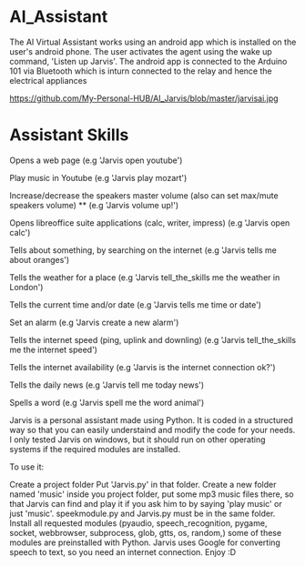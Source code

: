 # AI_Assistant
The AI Virtual Assistant works using an android app which is installed on the user's android phone. The user activates the agent using the wake up command, 'Listen up Jarvis'. The android app is connected to the Arduino 101 via Bluetooth which is inturn connected to the relay and hence the electrical appliances

https://github.com/My-Personal-HUB/AI_Jarvis/blob/master/jarvisai.jpg

# Assistant Skills
Opens a web page (e.g 'Jarvis open youtube')

Play music in Youtube (e.g 'Jarvis play mozart')

Increase/decrease the speakers master volume (also can set max/mute speakers volume) ** (e.g 'Jarvis volume up!')

Opens libreoffice suite applications (calc, writer, impress) (e.g 'Jarvis open calc')

Tells about something, by searching on the internet (e.g 'Jarvis tells me about oranges')

Tells the weather for a place (e.g 'Jarvis tell_the_skills me the weather in London')

Tells the current time and/or date (e.g 'Jarvis tells me time or date')

Set an alarm (e.g 'Jarvis create a new alarm')

Tells the internet speed (ping, uplink and downling) (e.g 'Jarvis tell_the_skills me the internet speed')

Tells the internet availability (e.g 'Jarvis is the internet connection ok?')

Tells the daily news (e.g 'Jarvis tell me today news')

Spells a word (e.g 'Jarvis spell me the word animal')


Jarvis is a personal assistant made using Python. It is coded in a structured way so that you can easily understaind and modify the code for your needs. I only tested Jarvis on windows, but it should run on other operating systems if the required modules are installed.

To use it:

Create a project folder
Put 'Jarvis.py' in that folder.
Create a new folder named 'music' inside you project folder, put some mp3 music files there, so that Jarvis can find and play it if you ask him to by saying 'play music' or just 'music'. speekmodule.py and Jarvis.py must be in the same folder. Install all requested modules (pyaudio, speech_recognition, pygame, socket, webbrowser, subprocess, glob, gtts, os, random,) some of these modules are preinstalled with Python. Jarvis uses Google for converting speech to text, so you need an internet connection.
Enjoy :D
